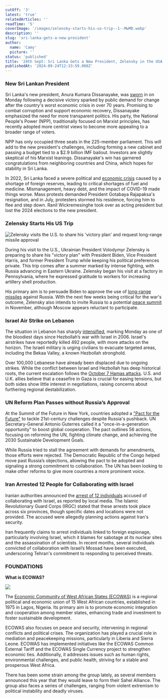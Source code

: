 ```yaml
---
cutOff: '3'
latest: 'true'
relatedArticles: ''
readTime: '5'
coverImage: '/images/zelensky-starts-his-us-trip--1--MwMD.webp'
description: ''
slug: 'sri-lanka-gets-a-new-president'
author:
  name: 'Camy'
  picture: ''
status: 'published'
title: '24th Sept: Sri Lanka Gets a New President, Zelensky in the USA'
publishedAt: '2024-09-24T12:33:59.008Z'
---
```


### New Sri Lankan President

Sri Lanka's new president, Anura Kumara Dissanayake, was [sworn](https://www.dw.com/en/new-sri-lanka-president-anura-kumara-dissanayake-sworn-in/a-70297993) in on Monday following a decisive victory sparked by public demand for change after the country's worst economic crisis in over 70 years. Promising to combat corruption and support economic recovery, Dissanayake emphasized the need for more transparent politics. His party, the National People's Power (NPP), traditionally focused on Marxist principles, has recently adopted more centrist views to become more appealing to a broader range of voters.

NPP has only occupied three seats in the 225-member parliament. This will add to the new president's challenges, including forming a new cabinet and passing a budget tied to a $2.9 billion IMF bailout. Investors are slightly skeptical of his Marxist leanings. Dissanayake's win has garnered congratulations from neighboring countries and China, which hopes for stability in Sri Lanka.

In 2022, Sri Lanka faced a severe political and [economic crisis](https://www.crisisgroup.org/asia/south-asia/sri-lanka/341-sri-lankas-bailout-blues-elections-aftermath-economic-collapse) caused by a shortage of foreign reserves, leading to critical shortages of fuel and medicine. Mismanagement, heavy debt, and the impact of COVID-19 made things worse. Mass protests demanded President Gotabaya Rajapaksa's resignation, and in July, protesters stormed his residence, forcing him to flee and step down. Ranil Wickremesinghe took over as acting president but lost the 2024 elections to the new president.

### Zelensky Starts His US Trip

![Zelensky visits the U.S. to share his 'victory plan' and request long-range missile approval](/images/zelensky-starts-his-us-trip--1--cwND.webp)

During his visit to the U.S., Ukrainian President Volodymyr Zelensky is preparing to share his "victory plan" with President Biden, Vice President Harris, and former President Trump while keeping his political preferences private. This trip comes after a summer marked by intense fighting, with Russia advancing in Eastern Ukraine. Zelensky began his visit at a factory in Pennsylvania, where he expressed gratitude to workers for increasing artillery shell production.

His primary aim is to persuade Biden to approve the use of [long-range missiles](https://edition.cnn.com/2024/09/22/europe/ukraine-western-long-range-weapons-russia-intl/index.html) against Russia. With the next few weeks being critical for the war's outcome, Zelensky also intends to invite Russia to a potential [peace summit](https://www.lemonde.fr/en/international/article/2024/07/17/war-in-ukraine-zelensky-wants-russia-to-take-part-in-a-new-peace-summit_6687222_4.html) in November, although Moscow appears reluctant to participate.

### Israel Air Strike on Lebanon

The situation in Lebanon has sharply [intensified](https://www.bbc.com/news/articles/c2kdg7jwvz7o), marking Monday as one of the bloodiest days since Hezbollah’s war with Israel in 2006. Israel's airstrikes have reportedly killed 492 people, with more attacks on the horizon. The Israeli military is urging civilians to evacuate targeted areas, including the Bekaa Valley, a known Hezbollah stronghold.

Over 100,000 Lebanese have already been displaced due to ongoing strikes. While the conflict between Israel and Hezbollah has deep historical roots, the current escalation follows the [October 7 Hamas attacks](https://www.csis.org/analysis/hamass-october-7-attack-visualizing-data). U.S. and U.K. allies believe that a ceasefire in Gaza is crucial for easing tensions, but both sides show little interest in negotiations, raising concerns about furthering regional destabilization.

### UN Reform Plan Passes without Russia’s Approval

At the Summit of the Future in New York, countries adopted a ["Pact for the Future"](https://x.com/UN/status/1837849571071803530?ref_src=twsrc%5Etfw%7Ctwcamp%5Etweetembed%7Ctwterm%5E1837849571071803530%7Ctwgr%5E6b30ad1800de94cf4facb6eb0648f6e846ea8cd7%7Ctwcon%5Es1_&ref_url=https%3A%2F%2Fwww.dw.com%2Fen%2Fun-reform-plan-adopted-despite-russian-opposition%2Fa-70295441) to tackle 21st-century challenges despite Russia's pushback. UN Secretary-General Antonio Guterres called it a "once-in-a-generation opportunity" to boost global cooperation. The pact outlines 56 actions, focusing on reforming the UN, fighting climate change, and achieving the 2030 Sustainable Development Goals.

While Russia tried to stall the agreement with demands for amendments, those efforts were rejected. The Democratic Republic of the Congo helped move past Russia’s objections, allowing the pact to be adopted and signaling a strong commitment to collaboration. The UN has been looking to make other reforms to give more countries a more prominent voice.

### Iran Arrested 12 People for Collaborating with Israel

Iranian authorities announced the [arrest of 12 individuals](https://www.timesofisrael.com/irans-irgc-says-it-arrested-12-people-for-alleged-collaboration-with-israel/) accused of collaborating with Israel, as reported by local media. The Islamic Revolutionary Guard Corps (IRGC) stated that these arrests took place across six provinces, though specific dates and locations were not provided. The accused were allegedly planning actions against Iran's security.

Iran frequently claims to arrest individuals linked to foreign espionage, particularly involving Israel, which it blames for sabotage at its nuclear sites and the assassination of scientists. In recent months, several individuals convicted of collaboration with Israel’s Mossad have been executed, underscoring Tehran's commitment to responding to perceived threats.

### FOUNDATIONS

**What is ECOWAS?** 

![](/images/what-is-ecowas--M5Nz.webp)

The [Economic Community of West African States (ECOWAS)](https://www.ecowas.int/about-ecowas/) is a regional political and economic union of 15 West African countries, established in 1975 in Lagos, Nigeria. Its primary aim is to promote economic integration and cooperation among member states, enhancing trade and investment to foster sustainable development. 

ECOWAS also focuses on peace and security, intervening in regional conflicts and political crises. The organization has played a crucial role in mediation and peacekeeping missions, particularly in Liberia and Sierra Leone. ECOWAS has implemented initiatives like the ECOWAS Common External Tariff and the ECOWAS Single Currency project to strengthen economic ties. Additionally, it addresses issues such as human rights, environmental challenges, and public health, striving for a stable and prosperous West Africa.

There has been some strain among the group lately, as several members announced this year that they would leave to form their Sahel Alliance. The group also faces a series of challenges, ranging from violent extremism to political instability and deadly viruses.  
